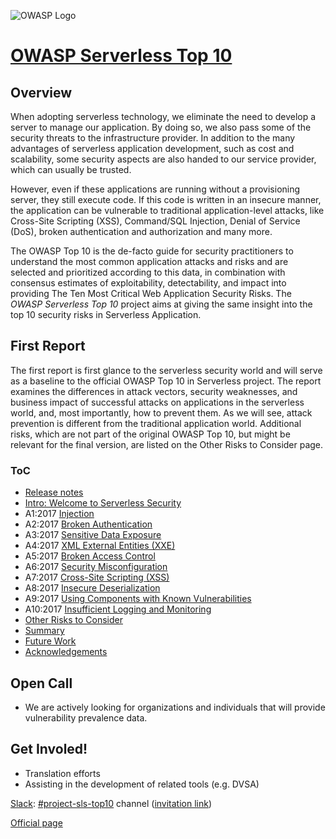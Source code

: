 ![OWASP Logo](https://www.owasp.org/images/3/32/OWASP_Project_Header.jpg)

# [OWASP Serverless Top 10](https://www.owasp.org/index.php/OWASP_Serverless_Top_10_Project)

## Overview

When adopting serverless technology, we eliminate the need to develop a server to manage our application. By doing so, we also pass some of the security threats to the infrastructure provider. In addition to the many advantages of serverless application development, such as cost and scalability, some security aspects are also handed to our service provider, which can usually be trusted.

However, even if these applications are running without a provisioning server, they still execute code. If this code is written in an insecure manner, the application can be vulnerable to traditional application-level attacks, like Cross-Site Scripting (XSS), Command/SQL Injection, Denial of Service (DoS), broken authentication and authorization and many more.

The OWASP Top 10 is the de-facto guide for security practitioners to understand the most common application attacks and risks and are selected and prioritized according to this data, in combination with consensus estimates of exploitability, detectability, and impact into providing The Ten Most Critical Web Application Security Risks. The *OWASP Serverless Top 10* project aims at giving the same insight into the top 10 security risks in Serverless Application.

## First Report

The first report is first glance to the serverless security world and will serve as a baseline to the official OWASP Top 10 in Serverless project. The report  examines the differences in attack vectors, security weaknesses, and business impact of successful attacks on applications in the serverless world, and, most importantly, how to prevent them. As we will see, attack prevention is different from the traditional application world. Additional risks, which are not part of the original OWASP Top 10, but might be relevant for the final version, are listed on the Other Risks to Consider page. 

### ToC

* [Release notes](2018/en/0x06-release-notes.md)
* [Intro: Welcome to Serverless Security](2018/en/0x05-introduction.md)
* A1:2017 [Injection](2018/en/0xa1-injection.md)
* A2:2017 [Broken Authentication](2018/en/0xa2-broken-authentication.md)
* A3:2017 [Sensitive Data Exposure](2018/en/0xa3-sensitive-data-disclosure.md)
* A4:2017 [XML External Entities (XXE)](2018/en/0xa4-xxe.md)
* A5:2017 [Broken Access Control](2018/en/0xa5-broken-access-control.md)
* A6:2017 [Security Misconfiguration](2018/en/0xa6-security-misconfiguration.md)
* A7:2017 [Cross-Site Scripting (XSS)](2018/en/0xa7-xss.md)
* A8:2017 [Insecure Deserialization](2018/en/0xa8-insecure-deserialization.md)
* A9:2017 [Using Components with Known Vulnerabilities](2018/en/0xa9-known-vulns.md)
* A10:2017 [Insufficient Logging and Monitoring](2018/en/0xaa-logging-detection-response.md)
* [Other Risks to Consider](2018/en/0xab-other-risks.md)
* [Summary](2018/en/0xac-summary.md)
* [Future Work](2018/en/0xad-future-work.md)
* [Acknowledgements](2018/en/0xae-acknowledgements.md)

## Open Call

* We are actively looking for organizations and individuals that will provide vulnerability prevalence data.

## Get Involed!

* Translation efforts
* Assisting in the development of related tools (e.g. DVSA)

[Slack](https://owasp.slack.com): [#project-sls-top10](https://owasp.slack.com/messages/project-sls-top10) channel
([invitation link](https://join.slack.com/t/owasp/shared_invite/enQtNDI5MzgxMDQ2MTAwLTEyNzIzYWQ2NDZiMGIwNmJhYzYxZDJiNTM0ZmZiZmJlY2EwZmMwYjAyNmJjNzQxNzMyMWY4OTk3ZTQ0MzFhMDY))

[Official page](https://www.owasp.org/index.php/OWASP_Serverless_Top_10_Project)
